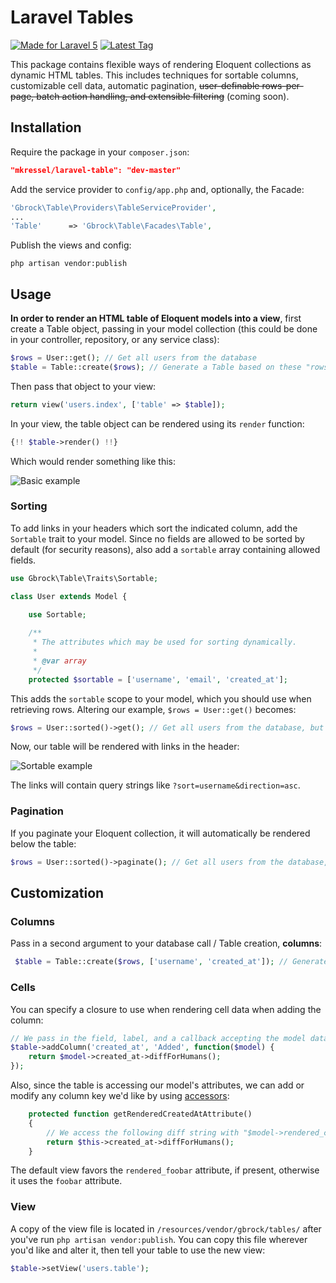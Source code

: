 # Laravel Tables
[![Made for Laravel 5](https://img.shields.io/badge/laravel-%3E%3D5.0.0-brightgreen)](http://laravel.com/)
[![Latest Tag](https://img.shields.io/github/tag/mkressel/laravel-table.svg)](https://github.com/mkressel/laravel-table/releases)

This package contains flexible ways of rendering Eloquent collections as dynamic HTML tables.  This includes
techniques for sortable columns, customizable cell data, automatic pagination, ~~user-definable rows-per-page, batch 
action handling, and extensible filtering~~ (coming soon).


## Installation

Require the package in your `composer.json`:

```json
"mkressel/laravel-table": "dev-master"
```

Add the service provider to `config/app.php` and, optionally, the Facade:

```php
'Gbrock\Table\Providers\TableServiceProvider',
...
'Table'      => 'Gbrock\Table\Facades\Table',
```

Publish the views and config:

```
php artisan vendor:publish
```

## Usage

**In order to render an HTML table of Eloquent models into a view**, first create a Table object, passing in your
 model collection (this could be done in your controller, repository, or any service class):
 
 ```php
 $rows = User::get(); // Get all users from the database
 $table = Table::create($rows); // Generate a Table based on these "rows"
 ```
 
 Then pass that object to your view:

```php
return view('users.index', ['table' => $table]);
```

In your view, the table object can be rendered using its `render` function:

```php
{!! $table->render() !!}
```

Which would render something like this:

![Basic example](https://raw.githubusercontent.com/gbrock/laravel-table/master/examples/images/basic_initialization.png)

### Sorting

To add links in your headers which sort the indicated column, add the `Sortable` trait to your model.  Since no 
fields are allowed to be sorted by default (for security reasons), also add a `sortable` array containing allowed fields.

```php
use Gbrock\Table\Traits\Sortable;

class User extends Model {

	use Sortable;
	
    /**
     * The attributes which may be used for sorting dynamically.
     *
     * @var array
     */
    protected $sortable = ['username', 'email', 'created_at'];
```

This adds the `sortable` scope to your model, which you should use when retrieving rows.  Altering our example,
`$rows = User::get()` becomes:

 ```php
 $rows = User::sorted()->get(); // Get all users from the database, but listen to the user Request and sort accordingly
```

Now, our table will be rendered with links in the header:

![Sortable example](https://raw.githubusercontent.com/gbrock/laravel-table/master/examples/images/sortable_initialization.png)

The links will contain query strings like `?sort=username&direction=asc`.

### Pagination

If you paginate your Eloquent collection, it will automatically be rendered below the table:

 ```php
 $rows = User::sorted()->paginate(); // Get all users from the database, sort, and paginate
```

## Customization

### Columns

Pass in a second argument to your database call / Table creation, **columns**:

```php
 $table = Table::create($rows, ['username', 'created_at']); // Generate a Table based on these "rows"
```


### Cells

You can specify a closure to use when rendering cell data when adding the column:

```php
// We pass in the field, label, and a callback accepting the model data of the row it's currently rendering
$table->addColumn('created_at', 'Added', function($model) {
    return $model->created_at->diffForHumans();
});
```

Also, since the table is accessing our model's attributes, we can add or modify any column key we'd like by using
[accessors](http://laravel.com/docs/5.0/eloquent#accessors-and-mutators):

```php
    protected function getRenderedCreatedAtAttribute()
    {
        // We access the following diff string with "$model->rendered_created_at"
        return $this->created_at->diffForHumans();
    }
```

The default view favors the `rendered_foobar` attribute, if present, otherwise it uses the `foobar` attribute.

### View

A copy of the view file is located in `/resources/vendor/gbrock/tables/` after you've run `php artisan vendor:publish`.
You can copy this file wherever you'd like and alter it, then tell your table to use the new view:

```php
$table->setView('users.table');
```
